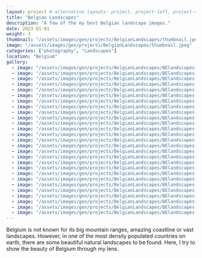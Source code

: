 ```yaml
---
layout: project # alternative layouts: project, project-left, project-right, project-top
title: "Belgian Landscapes"
description: "A few of the my best Belgian landscape images."
date: 2023-01-01
weight: 3
thumbnail: "/assets/images/gen/projects/BelgianLandscapes/thumbnail.jpeg"
image: "/assets/images/gen/projects/BelgianLandscapes/thumbnail.jpeg"
categories: ["photography", "Landscapes"]
location: "Belgium"
gallery:
  - image: "/assets/images/gen/projects/BelgianLandscapes/BElandscapes-1.jpg"
  - image: "/assets/images/gen/projects/BelgianLandscapes/BElandscapes-2.jpg"
  - image: "/assets/images/gen/projects/BelgianLandscapes/BElandscapes-3.jpg"
  - image: "/assets/images/gen/projects/BelgianLandscapes/BElandscapes-4.jpg"
  - image: "/assets/images/gen/projects/BelgianLandscapes/BElandscapes-5.jpg"
  - image: "/assets/images/gen/projects/BelgianLandscapes/BElandscapes-6.jpg"
  - image: "/assets/images/gen/projects/BelgianLandscapes/BElandscapes-7.jpg"
  - image: "/assets/images/gen/projects/BelgianLandscapes/BElandscapes-8.jpg"
  - image: "/assets/images/gen/projects/BelgianLandscapes/BElandscapes-9.jpg"
  - image: "/assets/images/gen/projects/BelgianLandscapes/BElandscapes-10.jpg"
  - image: "/assets/images/gen/projects/BelgianLandscapes/BElandscapes-11.jpg"
  - image: "/assets/images/gen/projects/BelgianLandscapes/BElandscapes-12.jpg"
  - image: "/assets/images/gen/projects/BelgianLandscapes/BElandscapes-13.jpg"
  - image: "/assets/images/gen/projects/BelgianLandscapes/BElandscapes-14.jpg"
  - image: "/assets/images/gen/projects/BelgianLandscapes/BElandscapes-15.jpg"
  - image: "/assets/images/gen/projects/BelgianLandscapes/BElandscapes-16.jpg"
  - image: "/assets/images/gen/projects/BelgianLandscapes/BElandscapes-17.jpg"
  - image: "/assets/images/gen/projects/BelgianLandscapes/BElandscapes-18.jpg"
  - image: "/assets/images/gen/projects/BelgianLandscapes/BElandscapes-19.jpg"
  - image: "/assets/images/gen/projects/BelgianLandscapes/BElandscapes-20.jpg"
  - image: "/assets/images/gen/projects/BelgianLandscapes/BElandscapes-21.jpg"
  - image: "/assets/images/gen/projects/BelgianLandscapes/BElandscapes-22.jpg"
  - image: "/assets/images/gen/projects/BelgianLandscapes/BElandscapes-23.jpg"
  - image: "/assets/images/gen/projects/BelgianLandscapes/BElandscapes-24.jpg"
  - image: "/assets/images/gen/projects/BelgianLandscapes/BElandscapes-25.jpg"
  - image: "/assets/images/gen/projects/BelgianLandscapes/BElandscapes-26.jpg"
  - image: "/assets/images/gen/projects/BelgianLandscapes/BElandscapes-27.jpg"
---
```


Belgium is not known for its big mountain ranges, amazing coastline or vast landscapes. However, in one of the most densily populated countries on earth, there are some beautiful natural landscapes to be found. Here, I try to show the beauty of Belgium through my lens.